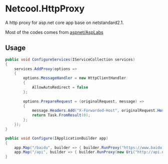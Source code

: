 # Netcool.HttpProxy

A http proxy for asp.net core app base on netstandard2.1.

Most of the codes comes from [aspnet/AspLabs](https://github.com/aspnet/AspLabs)

## Usage

```c#
public void ConfigureServices(IServiceCollection services)
{
    services.AddProxy(options =>
    {
        options.MessageHandler = new HttpClientHandler
        {
            AllowAutoRedirect = false
        };
        
        options.PrepareRequest = (originalRequest, message) =>
        {
            message.Headers.Add("X-Forwarded-Host", originalRequest.Host.Host);
            return Task.FromResult(0);
        };
    });
}

public void Configure(IApplicationBuilder app)
{
    app.Map("/baidu", builder => { builder.RunProxy("https://www.baidu.com"); });
    app.Map("/api", builder => { builder.RunProxy(new Uri("http://api.domain.com/v1")); });
}

```

